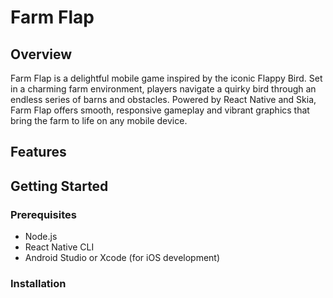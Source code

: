 # Farm Flap

## Overview

Farm Flap is a delightful mobile game inspired by the iconic Flappy Bird. Set in a charming farm environment, players navigate a quirky bird through an endless series of barns and obstacles. Powered by React Native and Skia, Farm Flap offers smooth, responsive gameplay and vibrant graphics that bring the farm to life on any mobile device.

## Features

## Getting Started

### Prerequisites

- Node.js
- React Native CLI
- Android Studio or Xcode (for iOS development)

### Installation


